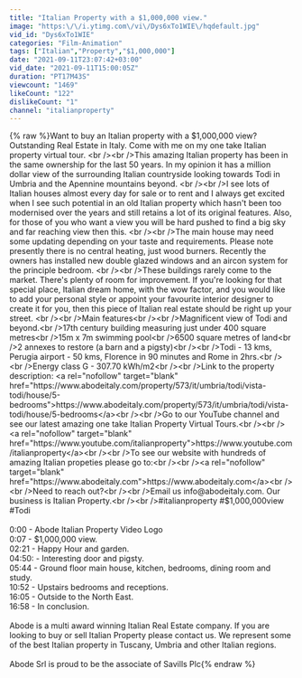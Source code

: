 ```yaml
---
title: "Italian Property with a $1,000,000 view."
image: "https:\/\/i.ytimg.com\/vi\/Dys6xTo1WIE\/hqdefault.jpg"
vid_id: "Dys6xTo1WIE"
categories: "Film-Animation"
tags: ["Italian","Property","$1,000,000"]
date: "2021-09-11T23:07:42+03:00"
vid_date: "2021-09-11T15:00:05Z"
duration: "PT17M43S"
viewcount: "1469"
likeCount: "122"
dislikeCount: "1"
channel: "italianproperty"
---
```

{% raw %}Want to buy an Italian property with a $1,000,000 view? Outstanding Real Estate in Italy. Come with me on my one take Italian property virtual tour. <br /><br />This amazing Italian property has been in the same ownership for the last 50 years. In my opinion it has a million dollar view of the surrounding Italian countryside looking towards Todi in Umbria and the Apennine mountains beyond. <br /><br />I see lots of Italian houses almost every day for sale or to rent and I always get excited when I see such potential in an old Italian property which hasn't been too modernised over the years and still retains a lot of its original features. Also, for those of you who want a view you will be hard pushed to find a big sky and far reaching view then this. <br /><br />The main house may need some updating depending on your taste and requirements. Please note presently there is no central heating, just wood burners. Recently the owners has installed new double glazed windows and an aircon system for the principle bedroom. <br /><br />These buildings rarely come to the market. There's plenty of room for improvement. If you're looking for that special place, Italian dream home, with the wow factor, and you would like to add your personal style or appoint your favourite interior designer to create it for you, then this piece of Italian real estate should be right up your street. <br /><br />Main features<br /><br />Magnificent view of Todi and beyond.<br />17th century building measuring just under 400 square metres<br />15m x 7m swimming pool<br />6500 square metres of land<br />2 annexes to restore (a barn and a pigsty)<br /><br />Todi - 13 kms, Perugia airport - 50 kms, Florence in 90 minutes and Rome in 2hrs.<br /><br />Energy class G - 307.70 kWh/m2<br /><br />Link to the property description: <a rel="nofollow" target="blank" href="https://www.abodeitaly.com/property/573/it/umbria/todi/vista-todi/house/5-bedrooms">https://www.abodeitaly.com/property/573/it/umbria/todi/vista-todi/house/5-bedrooms</a><br /><br />Go to our YouTube channel and see our latest amazing one take Italian Property Virtual Tours.<br /><br /><a rel="nofollow" target="blank" href="https://www.youtube.com/italianproperty">https://www.youtube.com/italianproperty</a><br /><br />To see our website with hundreds of amazing Italian propeties please go to:<br /><br /><a rel="nofollow" target="blank" href="https://www.abodeitaly.com">https://www.abodeitaly.com</a><br /><br />Need to reach out?<br /><br />Email us info@abodeitaly.com. Our business is Italian Property.<br /><br />#italianproperty #$1,000,000view #Todi<br /><br />0:00 - Abode Italian Property Video Logo<br />0:07 - $1,000,000 view.<br />02:21 - Happy Hour and garden.<br />04:50: - Interesting door and pigsty.<br />05:44 - Ground floor main house, kitchen, bedrooms, dining room and study.<br />10:52 - Upstairs bedrooms and receptions.<br />16:05 - Outside to the North East.<br />16:58 - In conclusion.<br /><br />Abode is a multi award winning Italian Real Estate company. If you are looking to buy or sell Italian Property please contact us. We represent some of the best Italian property in Tuscany, Umbria and other Italian regions. <br /><br />Abode Srl is proud to be the associate of Savills Plc{% endraw %}
